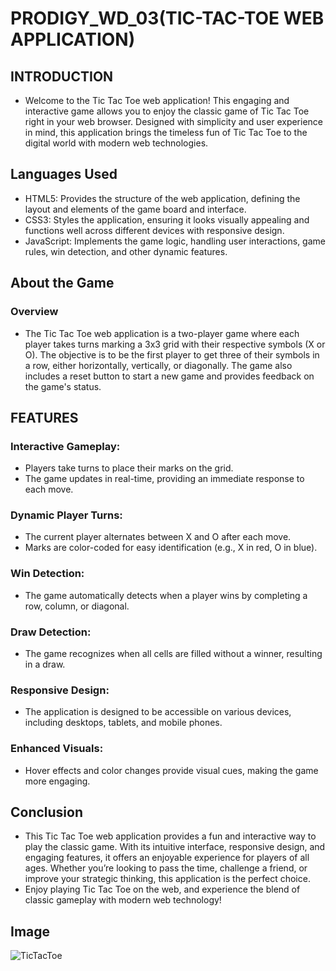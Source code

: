 # PRODIGY_WD_03(TIC-TAC-TOE WEB APPLICATION)
## INTRODUCTION
* Welcome to the Tic Tac Toe web application! This engaging and interactive game allows you to enjoy the classic game of Tic Tac Toe right in your web browser. Designed with simplicity and user experience in mind, this application brings the timeless fun of Tic Tac Toe to the digital world with modern web technologies.
## Languages Used
* HTML5: Provides the structure of the web application, defining the layout and elements of the game board and interface.
* CSS3: Styles the application, ensuring it looks visually appealing and functions well across different devices with responsive design.
* JavaScript: Implements the game logic, handling user interactions, game rules, win detection, and other dynamic features.

## About the Game
### Overview
* The Tic Tac Toe web application is a two-player game where each player takes turns marking a 3x3 grid with their respective symbols (X or O). The objective is to be the first player to get three of their symbols in a row, either horizontally, vertically, or diagonally. The game also includes a reset button to start a new game and provides feedback on the game's status.

## FEATURES
### Interactive Gameplay:
* Players take turns to place their marks on the grid.
* The game updates in real-time, providing an immediate response to each move.
### Dynamic Player Turns:
* The current player alternates between X and O after each move.
* Marks are color-coded for easy identification (e.g., X in red, O in blue).
### Win Detection:
* The game automatically detects when a player wins by completing a row, column, or diagonal.
### Draw Detection:
* The game recognizes when all cells are filled without a winner, resulting in a draw.
### Responsive Design:
* The application is designed to be accessible on various devices, including desktops, tablets, and mobile phones.
### Enhanced Visuals:
* Hover effects and color changes provide visual cues, making the game more engaging.

## Conclusion
* This Tic Tac Toe web application provides a fun and interactive way to play the classic game. With its intuitive interface, responsive design, and engaging features, it offers an enjoyable experience for players of all ages. Whether you’re looking to pass the time, challenge a friend, or improve your strategic thinking, this application is the perfect choice.
* Enjoy playing Tic Tac Toe on the web, and experience the blend of classic gameplay with modern web technology!
## Image
![TicTacToe](https://github.com/jessyhema/PRODIGY_WD_03/assets/143420058/d6ae9a18-b5b4-4080-9e81-532279a59999)



















